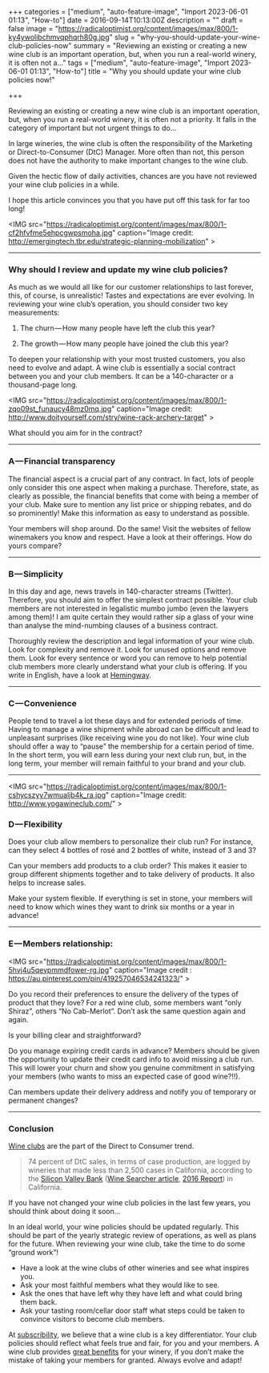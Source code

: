 +++
categories = ["medium", "auto-feature-image", "Import 2023-06-01 01:13", "How-to"]
date = 2016-09-14T10:13:00Z
description = ""
draft = false
image = "https://radicaloptimist.org/content/images/max/800/1-ky4ywolibchmvqphqrh80g.jpg"
slug = "why-you-should-update-your-wine-club-policies-now"
summary = "Reviewing an existing or creating a new wine club is an important operation, but, when you run a real-world winery, it is often not a…"
tags = ["medium", "auto-feature-image", "Import 2023-06-01 01:13", "How-to"]
title = "Why you should update your wine club policies now!"

+++


Reviewing an existing or creating a new wine club is an important operation, but, when you run a real-world winery, it is often not a priority. It falls in the category of important but not urgent things to do…

In large wineries, the wine club is often the responsibility of the Marketing or Direct-to-Consumer (DtC) Manager. More often than not, this person does not have the authority to make important changes to the wine club.

Given the hectic flow of daily activities, chances are you have not reviewed your wine club policies in a while.

I hope this article convinces you that you have put off this task for far too long!

<IMG src="https://radicaloptimist.org/content/images/max/800/1-cf2hfvfme5ehpcgwpsmoha.jpg" caption="Image credit: <a href="http://emergingtech.tbr.edu/strategic-planning-mobilization" data-href="http://emergingtech.tbr.edu/strategic-planning-mobilization" class="markup--anchor markup--figure-anchor" rel="nofollow noopener" target="_blank">http://emergingtech.tbr.edu/strategic-planning-mobilization</a>" >

---

### Why should I review and update my wine club policies?

As much as we would all like for our customer relationships to last forever, this, of course, is unrealistic! Tastes and expectations are ever evolving. In reviewing your wine club’s operation, you should consider two key measurements:

1) The churn — How many people have left the club this year?

2) The growth — How many people have joined the club this year?

To deepen your relationship with your most trusted customers, you also need to evolve and adapt. A wine club is essentially a social contract between you and your club members. It can be a 140-character or a thousand-page long.

<IMG src="https://radicaloptimist.org/content/images/max/800/1-zqo09st_funaucy48mz0mq.jpg" caption="Image credit: <a href="http://www.doityourself.com/stry/wine-rack-archery-target" data-href="http://www.doityourself.com/stry/wine-rack-archery-target" class="markup--anchor markup--figure-anchor" rel="nofollow noopener" target="_blank">http://www.doityourself.com/stry/wine-rack-archery-target</a>" >

What should you aim for in the contract?

---

### A — Financial transparency

The financial aspect is a crucial part of any contract. In fact, lots of people only consider this one aspect when making a purchase. Therefore, state, as clearly as possible, the financial benefits that come with being a member of your club. Make sure to mention any list price or shipping rebates, and do so prominently! Make this information as easy to understand as possible.

Your members will shop around. Do the same! Visit the websites of fellow winemakers you know and respect. Have a look at their offerings. How do yours compare?

---

### B — Simplicity

In this day and age, news travels in 140-character streams (Twitter). Therefore, you should aim to offer the simplest contract possible. Your club members are not interested in legalistic mumbo jumbo (even the lawyers among them)! I am quite certain they would rather sip a glass of your wine than analyse the mind-numbing clauses of a business contract.

Thoroughly review the description and legal information of your wine club. Look for complexity and remove it. Look for unused options and remove them. Look for every sentence or word you can remove to help potential club members more clearly understand what your club is offering. If you write in English, have a look at [Hemingway](http://www.hemingwayapp.com/).

---

### C — Convenience

People tend to travel a lot these days and for extended periods of time. Having to manage a wine shipment while abroad can be difficult and lead to unpleasant surprises (like receiving wine you do not like). Your wine club should offer a way to “pause” the membership for a certain period of time. In the short term, you will earn less during your next club run, but, in the long term, your member will remain faithful to your brand and your club.

---

<IMG src="https://radicaloptimist.org/content/images/max/800/1-cshycszyy7wmualjb4k_ra.jpg" caption="Image credit: <a href="http://www.yogawineclub.com/" data-href="http://www.yogawineclub.com/" class="markup--anchor markup--figure-anchor" rel="nofollow noopener" target="_blank">http://www.yogawineclub.com/</a>" >

### D — Flexibility

Does your club allow members to personalize their club run? For instance, can they select 4 bottles of rosé and 2 bottles of white, instead of 3 and 3?

Can your members add products to a club order? This makes it easier to group different shipments together and to take delivery of products. It also helps to increase sales.

Make your system flexible. If everything is set in stone, your members will need to know which wines they want to drink six months or a year in advance!

---

### E — Members relationship:

<IMG src="https://radicaloptimist.org/content/images/max/800/1-5hvj4u5qevpmmdfower-rg.jpg" caption="Image credit&nbsp;: <a href="https://au.pinterest.com/pin/419257046534241323/" data-href="https://au.pinterest.com/pin/419257046534241323/" class="markup--anchor markup--figure-anchor" rel="nofollow noopener" target="_blank">https://au.pinterest.com/pin/419257046534241323/</a>" >

Do you record their preferences to ensure the delivery of the types of product that they love? For a red wine club, some members want “only Shiraz”, others “No Cab-Merlot”. Don’t ask the same question again and again.

Is your billing clear and straightforward?

Do you manage expiring credit cards in advance? Members should be given the opportunity to update their credit card info to avoid missing a club run. This will lower your churn and show you genuine commitment in satisfying your members (who wants to miss an expected case of good wine?!!).

Can members update their delivery address and notify you of temporary or permanent changes?

---

### Conclusion

[Wine clubs](https://medium.com/dtc-wine/how-to-start-a-wine-club-8c9375c9edd8#.og3wpr2at) are the part of the Direct to Consumer trend.

> 74 percent of DtC sales, in terms of case production, are logged by wineries that made less than 2,500 cases in California, according to the [Silicon Valley Bank](https://medium.com/u/231c7cf19f2) ([Wine Searcher article](http://www.wine-searcher.com/m/2016/07/wine-clubs-getting-behind-the-brand), [2016 Report](http://www.svb.com/uploadedFiles/Content/Blogs/Wine_Report/2015_Report%281%29/state-of-industry-wine-report-2016.pdf)) in California.

If you have not changed your wine club policies in the last few years, you should think about doing it soon…

In an ideal world, your wine policies should be updated regularly. This should be part of the yearly strategic review of operations, as well as plans for the future. When reviewing your wine club, take the time to do some “ground work”!

* Have a look at the wine clubs of other wineries and see what inspires you.
* Ask your most faithful members what they would like to see.
* Ask the ones that have left why they have left and what could bring them back.
* Ask your tasting room/cellar door staff what steps could be taken to convince visitors to become club members.

At [subscribility](http://subscribility.com/), we believe that a wine club is a key differentiator. Your club policies should reflect what feels true and fair, for you and your members. A wine club provides [great benefits](https://medium.com/dtc-wine/value-chain-in-the-wine-industry-ba0b2555f7c1#.i2tnvgvwl) for your winery, if you don’t make the mistake of taking your members for granted. Always evolve and adapt!

